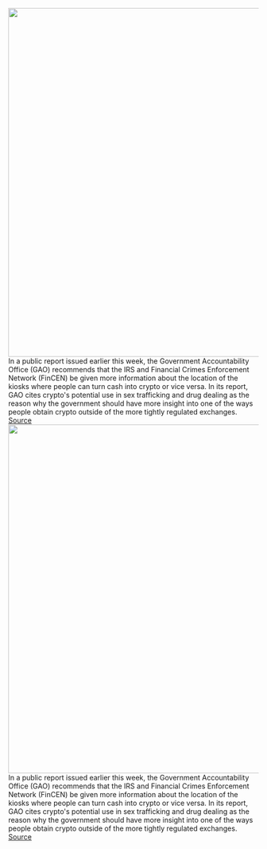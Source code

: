 <img src='https://cdn.vox-cdn.com/thumbor/Y_3P8AWk9pZpIC4BkRbZi2Ok7No=/0x0:3000x2000/1200x800/filters:focal(1260x760:1740x1240)/cdn.vox-cdn.com/uploads/chorus_image/image/70380463/acastro_170726_1777_0007_v5.0.jpg' width='700px' /><br/>
In a public report issued earlier this week, the Government Accountability Office (GAO) recommends that the IRS and Financial Crimes Enforcement Network (FinCEN) be given more information about the location of the kiosks where people can turn cash into crypto or vice versa. In its report, GAO cites crypto's potential use in sex trafficking and drug dealing as the reason why the government should have more insight into one of the ways people obtain crypto outside of the more tightly regulated exchanges.
<a href='https://www.theverge.com/2022/1/12/22880282/gao-irs-fincen-crypto-kiosk-atm-address-submission-report-crime'> Source <a/><img src='https://cdn.vox-cdn.com/thumbor/Y_3P8AWk9pZpIC4BkRbZi2Ok7No=/0x0:3000x2000/1200x800/filters:focal(1260x760:1740x1240)/cdn.vox-cdn.com/uploads/chorus_image/image/70380463/acastro_170726_1777_0007_v5.0.jpg' width='700px' /><br/>
In a public report issued earlier this week, the Government Accountability Office (GAO) recommends that the IRS and Financial Crimes Enforcement Network (FinCEN) be given more information about the location of the kiosks where people can turn cash into crypto or vice versa. In its report, GAO cites crypto's potential use in sex trafficking and drug dealing as the reason why the government should have more insight into one of the ways people obtain crypto outside of the more tightly regulated exchanges.
<a href='https://www.theverge.com/2022/1/12/22880282/gao-irs-fincen-crypto-kiosk-atm-address-submission-report-crime'> Source <a/>